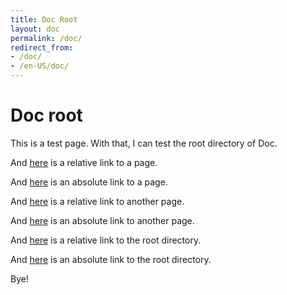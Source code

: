 ```yaml
---
title: Doc Root
layout: doc
permalink: /doc/
redirect_from:
- /doc/
- /en-US/doc/
---
```


Doc root
========

This is a test page.
With that, I can test the root directory of Doc.

And [here][aaa] is a relative link to a page.

And [here][bbb] is an absolute link to a page.

And [here][ccc] is a relative link to another page.

And [here][ddd] is an absolute link to another page.

And [here][eee] is a relative link to the root directory.

And [here][fff] is an absolute link to the root directory.

Bye!

[aaa]: testpage1/
[bbb]: /doc/testpage1/
[ccc]: testpage2/
[ddd]: /doc/testpage2/
[eee]: ../
[fff]: /

